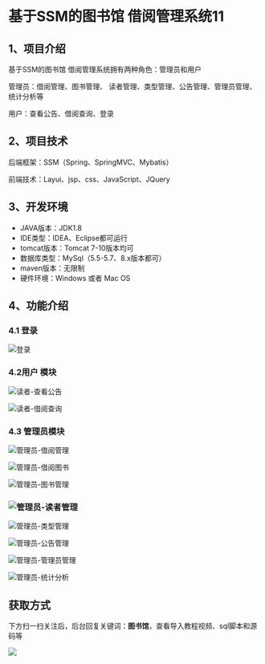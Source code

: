 # 基于SSM的图书馆 借阅管理系统11

## 1、项目介绍

基于SSM的图书馆 借阅管理系统拥有两种角色：管理员和用户

管理员：借阅管理、图书管理、 读者管理、类型管理、公告管理、管理员管理、统计分析等

用户：查看公告、借阅查询、登录


## 2、项目技术

后端框架：SSM（Spring、SpringMVC、Mybatis）

前端技术：Layui、jsp、css、JavaScript、JQuery

## 3、开发环境

- JAVA版本：JDK1.8
- IDE类型：IDEA、Eclipse都可运行
- tomcat版本：Tomcat 7-10版本均可
- 数据库类型：MySql（5.5-5.7、8.x版本都可） 
- maven版本：无限制
- 硬件环境：Windows 或者 Mac OS


## 4、功能介绍

### 4.1 登录

![登录](https://www.codeshop.fun/Typora-Images/202212292107567.jpg)

### 4.2用户 模块

![读者-查看公告](https://www.codeshop.fun/Typora-Images/202212292112718.jpg)

![读者-借阅查询](https://www.codeshop.fun/Typora-Images/202212292112364.jpg)

### 4.3 管理员模块

![管理员-借阅管理](https://www.codeshop.fun/Typora-Images/202212292112580.jpg)

![管理员-借阅图书](https://www.codeshop.fun/Typora-Images/202212292112395.jpg)

![管理员-图书管理](https://www.codeshop.fun/Typora-Images/202212292112222.jpg)

### ![管理员-读者管理](https://www.codeshop.fun/Typora-Images/202212292112353.jpg)

![管理员-类型管理](https://www.codeshop.fun/Typora-Images/202212292112054.jpg)

![管理员-公告管理](https://www.codeshop.fun/Typora-Images/202212292112025.jpg)

![管理员-管理员管理](https://www.codeshop.fun/Typora-Images/202212292112113.jpg)

![管理员-统计分析](https://www.codeshop.fun/Typora-Images/202212292112250.jpg)

## 获取方式

下方扫一扫关注后，后台回复关键词：**图书馆**，查看导入教程视频、sql脚本和源码等

 ![](https://www.codeshop.fun/Typora-Images/202205281253739.png)
